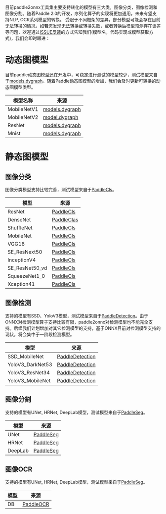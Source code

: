 目前paddle2onnx工具集主要支持转化的模型有三大类，图像分类，图像检测和图像分割。随着Paddle 2.0的开发，序列化算子的实现将更加通用，未来有望支持NLP, OCR系列模型的转换。
受限于不同框架的差异，部分模型可能会存在目前无法转换的情况，如若您发现无法转换或转换失败，或者转换后模型预测存在误差等问题，欢迎通过[ISSUE反馈](https://github.com/PaddlePaddle/paddle-onnx/issues/new)的方式告知我们(模型名，代码实现或模型获取方式)，我们会即时跟进：

# 动态图模型
目前paddle动态图模型还在开发中，可稳定进行测试的模型较少，测试模型来自于[models.dygraph](https://github.com/PaddlePaddle/models/tree/release/1.8/dygraph)。随着Paddle动态图模型的增加，我们会及时更新可转换的动态图模型类型。

|模型名称 | 来源 |  
|---|---|
| MobileNetV1| [models.dygraph](https://github.com/PaddlePaddle/models/blob/f80b766295e4c686d3d6d00858656d8239cea87f/dygraph/mobilenet/mobilenet_v1.py#L106)|
| MobileNetV2| [model.dygraph](https://github.com/PaddlePaddle/models/blob/f80b766295e4c686d3d6d00858656d8239cea87f/dygraph/mobilenet/mobilenet_v2.py#L153)|
| ResNet| [models.dygraph](https://github.com/PaddlePaddle/models/blob/release/1.8/dygraph/resnet/train.py#L170)|
| Mnist|[models.dygraph](https://github.com/PaddlePaddle/models/blob/f80b766295e4c686d3d6d00858656d8239cea87f/dygraph/mnist/train.py#L89)|

# 静态图模型
## 图像分类
图像分类模型支持比较完善，测试模型来自于[PaddleCls](https://github.com/PaddlePaddle/PaddleClas)。

| 模型 | 来源 |
|-------|--------|
| ResNet | [PaddleCls](https://github.com/PaddlePaddle/PaddleClas/blob/master/ppcls/modeling/architectures/resnet.py) |
| DenseNet | [PaddleClas](https://github.com/PaddlePaddle/PaddleClas/blob/master/ppcls/modeling/architectures/densenet.py) |
| ShuffleNet | [PaddleCls](https://github.com/PaddlePaddle/PaddleClas/blob/master/ppcls/modeling/architectures/shufflenet_v2.py) |
| MobileNet| [PaddleCls](https://github.com/PaddlePaddle/PaddleClas/blob/master/ppcls/modeling/architectures/mobilenet_v3.py) |
| VGG16| [PaddleCls](https://github.com/PaddlePaddle/PaddleClas/blob/master/ppcls/modeling/architectures/vgg.py) |
| SE_ResNext50| [PaddleCls](https://github.com/PaddlePaddle/PaddleClas/blob/master/ppcls/modeling/architectures/se_resnext.py) |
| InceptionV4| [PaddleCls](https://github.com/PaddlePaddle/PaddleClas/blob/master/ppcls/modeling/architectures/inception_v4.py) |
| SE_ResNet50_vd| [PaddleCls](https://github.com/PaddlePaddle/PaddleClas/blob/master/ppcls/modeling/architectures/se_resnext_vd.py) |
| SqueezeNet1_0| [PaddleCls](https://github.com/PaddlePaddle/PaddleClas/blob/master/ppcls/modeling/architectures/squeezenet.py) |
| Xception41| [PaddleCls](https://github.com/PaddlePaddle/PaddleClas/blob/master/ppcls/modeling/architectures/xception.py) |

## 图像检测
支持的模型有SSD、YoloV3模型，测试模型来自于[PaddleDetection](https://github.com/PaddlePaddle/Paddledetection)。由于ONNX对检测模型算子支持比较有限，paddle2onnx对检测模型也不能完全支持。后续我们计划增加对其它检测模型的支持，基于ONNX目前对检测模型支持的现状，将会集中于一阶段检测模型。

| 模型 | 来源 |
|-------|--------|
|SSD_MobileNet|[PaddleDetection](https://github.com/PaddlePaddle/PaddleDetection/blob/release/0.4/docs/MODEL_ZOO_cn.md#ssdlite) |
|YoloV3_DarkNet53|[PaddleDetection](https://github.com/PaddlePaddle/PaddleDetection/blob/release/0.4/docs/MODEL_ZOO_cn.md#yolo-v3-%E5%9F%BA%E4%BA%8Epasacl-voc%E6%95%B0%E6%8D%AE%E9%9B%86) |
|YoloV3_ResNet34|[PaddleDetection](https://github.com/PaddlePaddle/PaddleDetection/blob/release/0.4/docs/MODEL_ZOO_cn.md#yolo-v3-%E5%9F%BA%E4%BA%8Epasacl-voc%E6%95%B0%E6%8D%AE%E9%9B%86) |
|YoloV3_MobileNet|[PaddleDetection](https://github.com/PaddlePaddle/PaddleDetection/blob/release/0.4/docs/MODEL_ZOO_cn.md#yolo-v3-%E5%9F%BA%E4%BA%8Epasacl-voc%E6%95%B0%E6%8D%AE%E9%9B%86) |

## 图像分割
支持的模型有UNet, HRNet, DeepLab模型，测试模型来自于[PaddleSeg](https://github.com/PaddlePaddle/PaddleSeg)。

| 模型 | 来源 |
|-------|--------|
|UNet|[PaddleSeg](https://github.com/PaddlePaddle/PaddleSeg/blob/release/v0.7.0/tutorial/finetune_unet.md) |
|HRNet|[PaddleSeg](https://github.com/PaddlePaddle/PaddleSeg/blob/release/v0.7.0/tutorial/finetune_hrnet.md) |
|DeepLab|[PaddleSeg](https://github.com/PaddlePaddle/PaddleSeg/blob/release/v0.7.0/tutorial/finetune_deeplabv3plus.md) |

## 图像OCR
支持的模型有UNet, HRNet, DeepLab模型，测试模型来自于[PaddleSeg](https://github.com/PaddlePaddle/PaddleSeg)。

| 模型 | 来源 |
|-------|--------|
|DB|[PaddleOCR](https://github.com/PaddlePaddle/PaddleOCR/blob/develop/doc/doc_en/algorithm_overview_en.md#1-text-detection-algorithm) |
